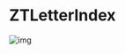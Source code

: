 # ZTLetterIndex

![img](https://github.com/JoviZT/ZTLetterIndex/raw/master/ZTLetterIndex/ScreenShot)  
